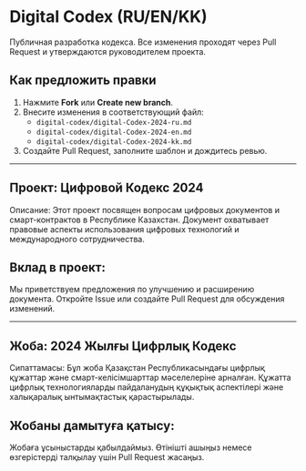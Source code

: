 # Digital Codex (RU/EN/KK)

Публичная разработка кодекса. Все изменения проходят через Pull Request и утверждаются руководителем проекта.

## Как предложить правки
1. Нажмите **Fork** или **Create new branch**.
2. Внесите изменения в соответствующий файл:
   - `digital-codex/digital-Codex-2024-ru.md`
   - `digital-codex/digital-Codex-2024-en.md`
   - `digital-codex/digital-Codex-2024-kk.md`
3. Создайте Pull Request, заполните шаблон и дождитесь ревью.

---

## Проект: Цифровой Кодекс 2024
Описание:
Этот проект посвящен вопросам цифровых документов и смарт-контрактов в Республике Казахстан. Документ охватывает правовые аспекты использования цифровых технологий и международного сотрудничества.

## Вклад в проект:
Мы приветствуем предложения по улучшению и расширению документа. Откройте Issue или создайте Pull Request для обсуждения изменений.

---

## Жоба: 2024 Жылғы Цифрлық Кодекс
Сипаттамасы:
Бұл жоба Қазақстан Республикасындағы цифрлық құжаттар және смарт-келісімшарттар мәселелеріне арналған. Құжатта цифрлық технологияларды пайдаланудың құқықтық аспектілері және халықаралық ынтымақтастық қарастырылады.

## Жобаны дамытуға қатысу:
Жобаға ұсыныстарды қабылдаймыз. Өтінішті ашыңыз немесе өзгерістерді талқылау үшін Pull Request жасаңыз.

